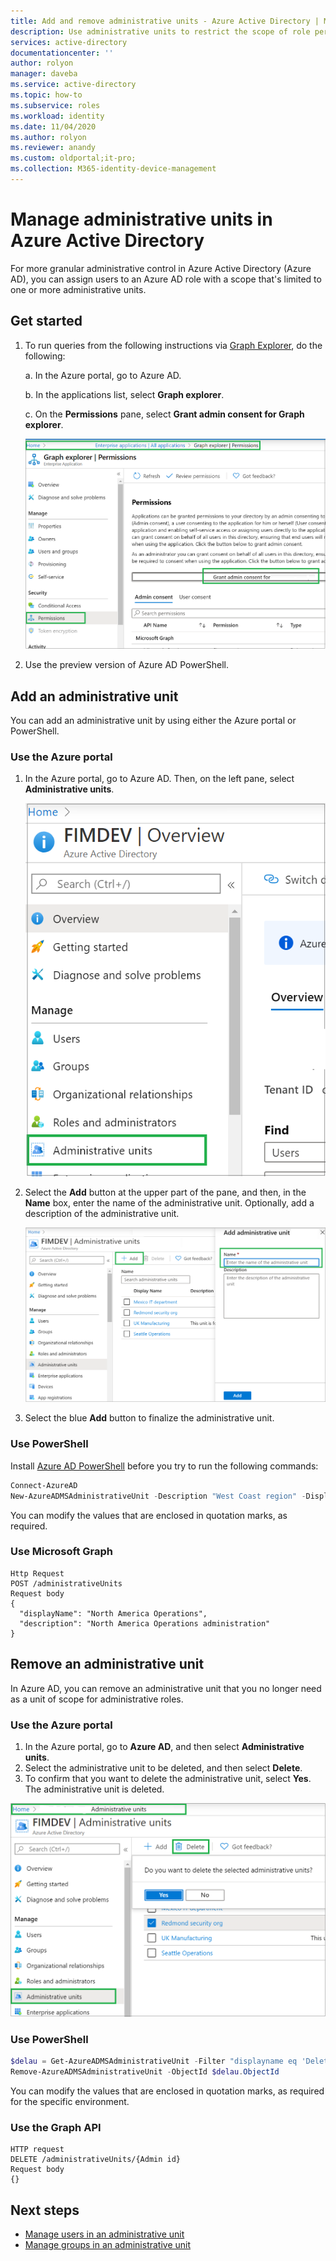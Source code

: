 ```yaml
---
title: Add and remove administrative units - Azure Active Directory | Microsoft Docs
description: Use administrative units to restrict the scope of role permissions in Azure Active Directory.
services: active-directory
documentationcenter: ''
author: rolyon
manager: daveba
ms.service: active-directory
ms.topic: how-to
ms.subservice: roles
ms.workload: identity
ms.date: 11/04/2020
ms.author: rolyon
ms.reviewer: anandy
ms.custom: oldportal;it-pro;
ms.collection: M365-identity-device-management
---
```


# Manage administrative units in Azure Active Directory

For more granular administrative control in Azure Active Directory (Azure AD), you can assign users to an Azure AD role with a scope that's limited to one or more administrative units.

## Get started

1. To run queries from the following instructions via [Graph Explorer](https://aka.ms/ge), do the following:

    a. In the Azure portal, go to Azure AD. 
    
    b. In the applications list, select **Graph explorer**.
    
    c. On the **Permissions** pane, select **Grant admin consent for Graph explorer**.

    ![Screenshot showing the "Grant admin consent for Graph explorer" link.](./media/admin-units-manage/select-graph-explorer.png)


1. Use the preview version of Azure AD PowerShell.

## Add an administrative unit

You can add an administrative unit by using either the Azure portal or PowerShell.

### Use the Azure portal

1. In the Azure portal, go to Azure AD. Then, on the left pane, select **Administrative units**.

    ![Screenshot of the "Administrative units" link in Azure AD.](./media/admin-units-manage/nav-to-admin-units.png)

1. Select the **Add** button at the upper part of the pane, and then, in the **Name** box, enter the name of the administrative unit. Optionally, add a description of the administrative unit.

    ![Screenshot showing the Add button and the Name box for entering the name of the administrative unit.](./media/admin-units-manage/add-new-admin-unit.png)

1. Select the blue **Add** button to finalize the administrative unit.

### Use PowerShell

Install [Azure AD PowerShell](https://www.powershellgallery.com/packages/AzureAD/) before you try to run the following commands:

```powershell
Connect-AzureAD
New-AzureADMSAdministrativeUnit -Description "West Coast region" -DisplayName "West Coast"
```

You can modify the values that are enclosed in quotation marks, as required.

### Use Microsoft Graph

```http
Http Request
POST /administrativeUnits
Request body
{
  "displayName": "North America Operations",
  "description": "North America Operations administration"
}
```

## Remove an administrative unit

In Azure AD, you can remove an administrative unit that you no longer need as a unit of scope for administrative roles.

### Use the Azure portal

1. In the Azure portal, go to **Azure AD**, and then select **Administrative units**. 
1. Select the administrative unit to be deleted, and then select **Delete**. 
1. To confirm that you want to delete the administrative unit, select **Yes**. The administrative unit is deleted.

![Screenshot of the administrative unit Delete button and confirmation window.](./media/admin-units-manage/select-admin-unit-to-delete.png)

### Use PowerShell

```powershell
$delau = Get-AzureADMSAdministrativeUnit -Filter "displayname eq 'DeleteMe Admin Unit'"
Remove-AzureADMSAdministrativeUnit -ObjectId $delau.ObjectId
```

You can modify the values that are enclosed in quotation marks, as required for the specific environment.

### Use the Graph API

```http
HTTP request
DELETE /administrativeUnits/{Admin id}
Request body
{}
```

## Next steps

* [Manage users in an administrative unit](admin-units-add-manage-users.md)
* [Manage groups in an administrative unit](admin-units-add-manage-groups.md)
